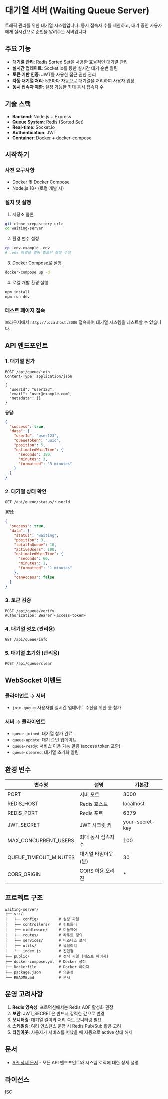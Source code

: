 # 대기열 서버 (Waiting Queue Server)

트래픽 관리를 위한 대기열 시스템입니다. 동시 접속자 수를 제한하고, 대기 중인 사용자에게 실시간으로 순번을 알려주는 서버입니다.

## 주요 기능

- **대기열 관리**: Redis Sorted Set을 사용한 효율적인 대기열 관리
- **실시간 업데이트**: Socket.io를 통한 실시간 대기 순번 알림
- **토큰 기반 인증**: JWT를 사용한 접근 권한 관리
- **자동 대기열 처리**: 5초마다 자동으로 대기열을 처리하여 사용자 입장
- **동시 접속자 제한**: 설정 가능한 최대 동시 접속자 수

## 기술 스택

- **Backend**: Node.js + Express
- **Queue System**: Redis (Sorted Set)
- **Real-time**: Socket.io
- **Authentication**: JWT
- **Container**: Docker + docker-compose

## 시작하기

### 사전 요구사항

- Docker 및 Docker Compose
- Node.js 18+ (로컬 개발 시)

### 설치 및 실행

1. 저장소 클론
```bash
git clone <repository-url>
cd waiting-server
```

2. 환경 변수 설정
```bash
cp .env.example .env
# .env 파일을 열어 필요한 설정 수정
```

3. Docker Compose로 실행
```bash
docker-compose up -d
```

4. 로컬 개발 환경 실행
```bash
npm install
npm run dev
```

### 테스트 페이지 접속

브라우저에서 `http://localhost:3000` 접속하여 대기열 시스템을 테스트할 수 있습니다.

## API 엔드포인트

### 1. 대기열 참가
```http
POST /api/queue/join
Content-Type: application/json

{
  "userId": "user123",
  "email": "user@example.com",
  "metadata": {}
}
```

**응답**:
```json
{
  "success": true,
  "data": {
    "userId": "user123",
    "queueToken": "uuid",
    "position": 5,
    "estimatedWaitTime": {
      "seconds": 180,
      "minutes": 3,
      "formatted": "3 minutes"
    }
  }
}
```

### 2. 대기열 상태 확인
```http
GET /api/queue/status/:userId
```

**응답**:
```json
{
  "success": true,
  "data": {
    "status": "waiting",
    "position": 3,
    "totalInQueue": 10,
    "activeUsers": 100,
    "estimatedWaitTime": {
      "seconds": 60,
      "minutes": 1,
      "formatted": "1 minutes"
    },
    "canAccess": false
  }
}
```

### 3. 토큰 검증
```http
POST /api/queue/verify
Authorization: Bearer <access-token>
```

### 4. 대기열 정보 (관리용)
```http
GET /api/queue/info
```

### 5. 대기열 초기화 (관리용)
```http
POST /api/queue/clear
```

## WebSocket 이벤트

### 클라이언트 → 서버

- `join-queue`: 사용자별 실시간 업데이트 수신을 위한 룸 참가

### 서버 → 클라이언트

- `queue-joined`: 대기열 참가 완료
- `queue-update`: 대기 순번 업데이트
- `queue-ready`: 서비스 이용 가능 알림 (access token 포함)
- `queue-cleared`: 대기열 초기화 알림

## 환경 변수

| 변수명 | 설명 | 기본값 |
|--------|------|--------|
| PORT | 서버 포트 | 3000 |
| REDIS_HOST | Redis 호스트 | localhost |
| REDIS_PORT | Redis 포트 | 6379 |
| JWT_SECRET | JWT 시크릿 키 | your-secret-key |
| MAX_CONCURRENT_USERS | 최대 동시 접속자 수 | 100 |
| QUEUE_TIMEOUT_MINUTES | 대기열 타임아웃 (분) | 30 |
| CORS_ORIGIN | CORS 허용 오리진 | * |

## 프로젝트 구조

```
waiting-server/
├── src/
│   ├── config/         # 설정 파일
│   ├── controllers/    # 컨트롤러
│   ├── middleware/     # 미들웨어
│   ├── routes/         # 라우트 정의
│   ├── services/       # 비즈니스 로직
│   ├── utils/          # 유틸리티
│   └── index.js        # 진입점
├── public/             # 정적 파일 (테스트 페이지)
├── docker-compose.yml  # Docker 설정
├── Dockerfile          # Docker 이미지
├── package.json        # 의존성
└── README.md           # 문서
```

## 운영 고려사항

1. **Redis 영속성**: 프로덕션에서는 Redis AOF 활성화 권장
2. **보안**: JWT_SECRET은 반드시 강력한 값으로 변경
3. **모니터링**: 대기열 길이와 처리 속도 모니터링 필요
4. **스케일링**: 여러 인스턴스 운영 시 Redis Pub/Sub 활용 고려
5. **타임아웃**: 사용자가 서비스를 떠났을 때 자동으로 active 상태 해제

## 문서

- [API 상세 문서](./document.md) - 모든 API 엔드포인트와 시스템 로직에 대한 상세 설명

## 라이선스

ISC